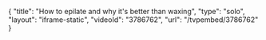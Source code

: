 {
    "title": "How to epilate and why it's better than waxing",
    "type": "solo",
    "layout": "iframe-static",
    "videoId": "3786762",
    "url": "\/tvpembed\/3786762"
}